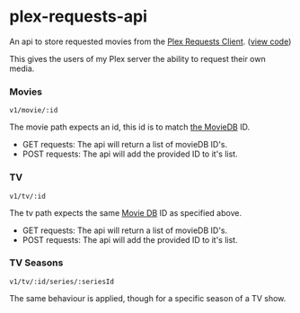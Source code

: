 # plex-requests-api

An api to store requested movies from the [Plex Requests Client](http://requests.tomd.io). ([view code](https://github.com/tomdaniels/plex-requests-client))


This gives the users of my Plex server the ability to request their own media.


### Movies

`v1/movie/:id`

The movie path expects an id, this id is to match [the MovieDB](https://www.themoviedb.org/) ID.

- GET requests: The api will return a list of movieDB ID's.
- POST requests: The api will add the provided ID to it's list.

### TV

`v1/tv/:id`

The tv path expects the same [Movie DB](https://www.themoviedb.org/) ID as specified above.

- GET requests: The api will return a list of movieDB ID's.
- POST requests: The api will add the provided ID to it's list.

### TV Seasons

`v1/tv/:id/series/:seriesId`

The same behaviour is applied, though for a specific season of a TV show.
